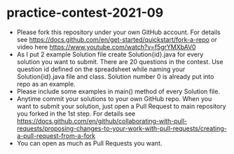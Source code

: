 # practice-contest-2021-09

- Please fork this repository under your own GitHub account. For details see https://docs.github.com/en/get-started/quickstart/fork-a-repo or video here https://www.youtube.com/watch?v=f5grYMXbAV0
- As I put 2 example Solution file create Solution{id}.java for every solution you want to submit. There are 20 questions in the contest. Use question id defined on the spreadsheet while naming your Solution{id}.java file and class. Solution number 0 is already put into repo as an example.
- Please include some examples in main() method of every Solution file. 
- Anytime commit your solutions to your own GitHub repo. When you want to submit your solution, just open a Pull Request to main repository you forked in the 1st step. For details see https://docs.github.com/en/github/collaborating-with-pull-requests/proposing-changes-to-your-work-with-pull-requests/creating-a-pull-request-from-a-fork
- You can open as much as Pull Requests you want.
